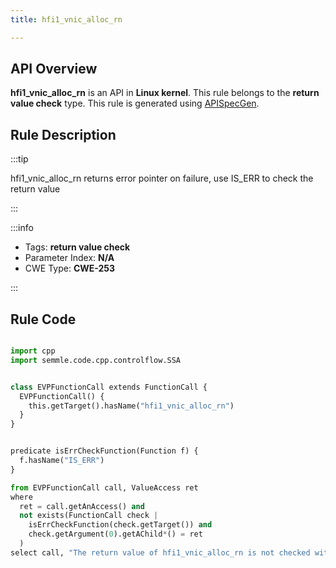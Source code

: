 ```yaml
---
title: hfi1_vnic_alloc_rn

---
```



## API Overview
**hfi1_vnic_alloc_rn** is an API in **Linux kernel**. This rule belongs to the **return value check** type. This rule is generated using [APISpecGen](../../tools/APISpecGen).
## Rule Description

:::tip

hfi1_vnic_alloc_rn returns error pointer on failure, use IS_ERR to check the return value

:::

:::info

- Tags: **return value check**
- Parameter Index: **N/A**
- CWE Type: **CWE-253**

:::

## Rule Code
```python

import cpp
import semmle.code.cpp.controlflow.SSA


class EVPFunctionCall extends FunctionCall {
  EVPFunctionCall() {
    this.getTarget().hasName("hfi1_vnic_alloc_rn")
  }
}


predicate isErrCheckFunction(Function f) {
  f.hasName("IS_ERR") 
}

from EVPFunctionCall call, ValueAccess ret
where
  ret = call.getAnAccess() and
  not exists(FunctionCall check |
    isErrCheckFunction(check.getTarget()) and
    check.getArgument(0).getAChild*() = ret
  )
select call, "The return value of hfi1_vnic_alloc_rn is not checked with IS_ERR."
    
```